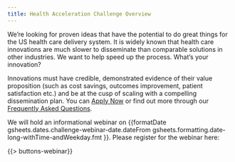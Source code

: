 ```yaml
---
title: Health Acceleration Challenge Overview
---
```


We’re looking for proven ideas that have the potential to do great things for the US health care delivery system.  It is widely known that health care innovations are much slower to disseminate than comparable solutions in other industries.  We want to help speed up the process.  What’s your innovation?

Innovations must have credible, demonstrated evidence of their value proposition (such as cost savings, outcomes improvement, patient satisfaction etc.) and be at the cusp of scaling with a compelling dissemination plan. You can [Apply Now]({{gsheets.links.challenge-application.url}}) or find out more through our [Frequently Asked Questions](#challenge-faqs). 

We will hold an informational webinar on 
{{formatDate 
	gsheets.dates.challenge-webinar-date.dateFrom 
	gsheets.formatting.date-long-withTime-andWeekday.fmt
}}. Please register for the webinar here: 

{{> buttons-webinar}}